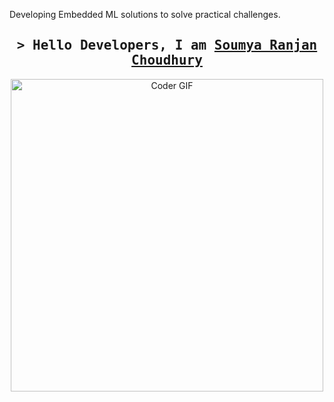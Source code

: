 Developing Embedded ML solutions to solve practical challenges.

<h2 align="center">
        <samp>&gt; Hello Developers, I am
                <b><a target="_blank" href="https://www.linkedin.com/in/srchoudhury7/">Soumya Ranjan Choudhury</a></b>
        </samp>
</h2>

<p align="center">
  <img src="https://user-images.githubusercontent.com/74038190/225813708-98b745f2-7d22-48cf-9150-083f1b00d6c9.gif" alt="Coder GIF" width="500">
</p>